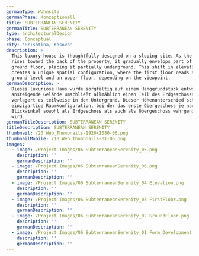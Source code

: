 ```yaml
---
germanType: Wohnsitz
germanPhase: Konzeptionell
title: SUBTERRANEAN SERENITY
germanTitle: SUBTERRANEAN SERENITY
type: architecturalDesign
phase: Conceptual
city: 'Prishtina, Kosovo'
description: >
  This luxury house is thoughtfully designed on a sloping site. As the terrain
  rises toward the back of the property, it gradually envelops part of the
  ground floor, placing it partially underground. This shift in elevation
  creates a unique spatial configuration, where the first floor reads as both a
  ground level and an upper floor, depending on the viewpoint.
germanDescription: >
  Dieses luxuriöse Haus wurde sorgfältig auf einem Hanggrundstück entworfen. Das
  ansteigende Gelände umschließt allmählich einen Teil des Erdgeschosses und
  verlagert es teilweise in den Untergrund. Dieser Höhenunterschied schafft eine
  einzigartige Raumkonfiguration, bei der das erste Obergeschoss je nach
  Blickwinkel sowohl als Erdgeschoss als auch als Obergeschoss wahrgenommen
  wird.
germanTitleDescription: SUBTERRANEAN SERENITY
titleDescription: SUBTERRANEAN SERENITY
thumbnail: /20 Web_Thumbnails-1920x1080-06.png
thumbnailMobile: /10 Web_Thumbnails-01-06.png
images:
  - image: /Project Images/06 SubterraneanSerenity_05.png
    description: ''
    germanDescription: ''
  - image: /Project Images/06 SubterraneanSerenity_06.png
    description: ''
    germanDescription: ''
  - image: /Project Images/06 SubterraneanSerenity_04 Elevation.png
    description: ''
    germanDescription: ''
  - image: /Project Images/06 SubterraneanSerenity_03 FirstFloor.png
    description: ''
    germanDescription: ''
  - image: /Project Images/06 SubterraneanSerenity_02 GroundFloor.png
    description: ''
    germanDescription: ''
  - image: /Project Images/06 SubterraneanSerenity_01 Form Development.png
    description: ''
    germanDescription: ''
---
```


